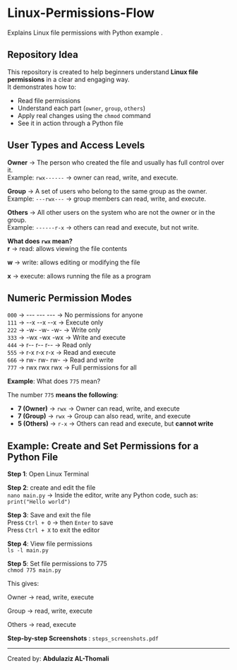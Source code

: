 # Linux-Permissions-Flow
Explains Linux file permissions with Python example .  

## Repository Idea

This repository is created to help beginners understand **Linux file permissions** in a clear and engaging way.  
It demonstrates how to:  
- Read file permissions
- Understand each part (`owner`, `group`, `others`)
- Apply real changes using the `chmod` command
- See it in action through a Python file

## User Types and Access Levels  

**Owner** → The person who created the file and usually has full control over it.  
Example: `rwx------` → owner can read, write, and execute.

**Group** → A set of users who belong to the same group as the owner.  
Example: `---rwx---` → group members can read, write, and execute.

**Others** → All other users on the system who are not the owner or in the group.  
Example: `------r-x` → others can read and execute, but not write.   

**What does `rwx` mean?**  
**r** → read: allows viewing the file contents

**w** → write: allows editing or modifying the file

**x** → execute: allows running the file as a program  

## Numeric Permission Modes  

`000`  →  --- --- --- → No permissions for anyone  
`111`  →  --x --x --x → Execute only  
`222`  →  -w- -w- -w- → Write only  
`333`  →  -wx -wx -wx → Write and execute  
`444`  →  r-- r-- r-- → Read only  
`555`  →  r-x r-x r-x → Read and execute  
`666`  →  rw- rw- rw- → Read and write  
`777`  →  rwx rwx rwx → Full permissions for all   

**Example**: What does `775` mean?

The number `775` **means the following**:

- **7 (Owner)** → `rwx` → Owner can read, write, and execute  
- **7 (Group)** → `rwx` → Group can also read, write, and execute  
- **5 (Others)** → `r-x` → Others can read and execute, but **cannot write**

## Example: Create and Set Permissions for a Python File  

**Step 1**: Open Linux Terminal  

**Step 2**: create and edit the file  
           `nano main.py`  → Inside the editor, write any Python code, such as: `print("Hello world")`  

**Step 3**: Save and exit the file  
            Press `Ctrl + O` → then `Enter` to save  
            Press `Ctrl + X` to exit the editor  

**Step 4**: View file permissions  
           `ls -l main.py`  

**Step 5**: Set file permissions to 775  
          `chmod 775 main.py`  

This gives:

Owner → read, write, execute

Group → read, write, execute

Others → read, execute   

**Step-by-step Screenshots** : `steps_screenshots.pdf`  

<hr>  

Created by: **Abdulaziz AL-Thomali**
           

        
